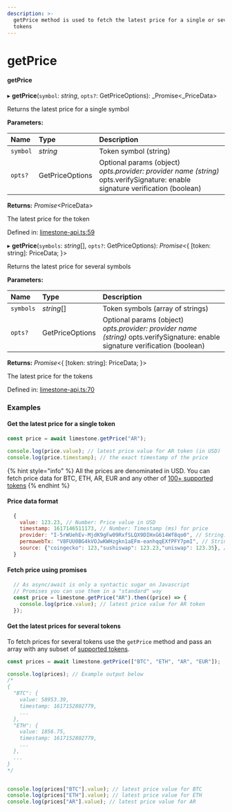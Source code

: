 ```yaml
---
description: >-
  getPrice method is used to fetch the latest price for a single or several
  tokens
---
```


# getPrice

#### getPrice

▸ **getPrice**\(`symbol`: _string_, `opts?`: GetPriceOptions\): _Promise&lt;_PriceData&gt;

Returns the latest price for a single symbol

**Parameters:**

| Name | Type | Description |
| :--- | :--- | :--- |
| `symbol` | _string_ | Token symbol \(string\) |
| `opts?` | GetPriceOptions | Optional params \(object\)  _opts.provider: provider name \(string\)_  opts.verifySignature: enable signature verification \(boolean\) |

**Returns:** _Promise_&lt;PriceData&gt;

The latest price for the token

Defined in: [limestone-api.ts:59](https://github.com/limestone-finance/limestone-api/blob/6ba5e3a/src/limestone-api.ts#L59)

▸ **getPrice**\(`symbols`: _string_\[\], `opts?`: GetPriceOptions\): _Promise_&lt;{ \[token: string\]: PriceData; }&gt;

Returns the latest price for several symbols

**Parameters:**

| Name | Type | Description |
| :--- | :--- | :--- |
| `symbols` | _string_\[\] | Token symbols \(array of strings\) |
| `opts?` | GetPriceOptions | Optional params \(object\)  _opts.provider: provider name \(string\)_  opts.verifySignature: enable signature verification \(boolean\) |

**Returns:** _Promise_&lt;{ \[token: string\]: PriceData; }&gt;

The latest price for the tokens

Defined in: [limestone-api.ts:70](https://github.com/limestone-finance/limestone-api/blob/6ba5e3a/src/limestone-api.ts#L70)

### Examples

#### Get the latest price for a single token

```javascript
const price = await limestone.getPrice("AR");

console.log(price.value); // latest price value for AR token (in USD)
console.log(price.timestamp); // the exact timestamp of the price
```

{% hint style="info" %}
All the prices are denominated in USD. You can fetch price data for BTC, ETH, AR, EUR and any other of [ 100+ supported tokens](docs/ALL_SUPPORTED_TOKENS.md)
{% endhint %}

#### **Price data format** 

```javascript
  {
    value: 123.23, // Number: Price value in USD
    timestamp: 1617146511173, // Number: Timestamp (ms) for price
    provider: "I-5rWUehEv-MjdK9gFw09RxfSLQX9DIHxG614Wf8qo0", // String: Provider arweave address
    permawebTx: "V8FUU0BG4kVOJwKWHzgkn1aEFm-eanhqqEXfPFY7pmI", // String: Arweave transaction id
    source: {"coingecko": 123,"sushiswap": 123.23,"uniswap": 123.35}, // Object: Prices from different sources
  }
```

####  Fetch price using promises

```javascript
  // As async/await is only a syntactic sugar on Javascript
  // Promises you can use them in a "standard" way
  const price = limestone.getPrice("AR").then((price) => {
    console.log(price.value); // latest price value for AR token
  });

```

#### Get the latest prices for several tokens

To fetch prices for several tokens use the `getPrice` method and pass an array with any subset of [supported tokens](docs/ALL_SUPPORTED_TOKENS.md).

```javascript
const prices = await limestone.getPrice(["BTC", "ETH", "AR", "EUR"]);

console.log(prices); // Example output below
/*
{
  "BTC": {
    value: 58953.39,
    timestamp: 1617152802779,
    ...
  },
  "ETH": {
    value: 1856.75,
    timestamp: 1617152802779,
    ...
  },
  ...
}
*/


console.log(prices["BTC"].value); // latest price value for BTC
console.log(prices["ETH"].value); // latest price value for ETH
console.log(prices["AR"].value); // latest price value for AR
```

